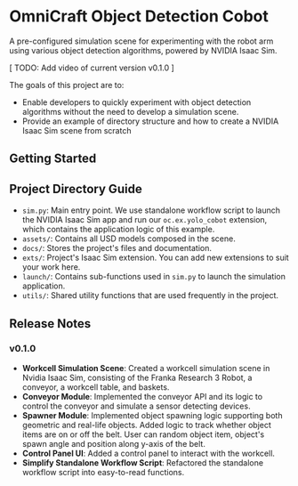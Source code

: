 # OmniCraft Object Detection Cobot

A pre-configured simulation scene for experimenting with the robot arm using various object detection algorithms, powered by NVIDIA Isaac Sim.

[ TODO: Add video of current version v0.1.0 ]

The goals of this project are to:

- Enable developers to quickly experiment with object detection algorithms without the need to develop a simulation scene.
- Provide an example of directory structure and how to create a NVIDIA Isaac Sim scene from scratch

## Getting Started

## Project Directory Guide
- `sim.py`: Main entry point. We use standalone workflow script to launch the NVIDIA Isaac Sim app and run our `oc.ex.yolo_cobot` extension, which contains the application logic of this example.  
- `assets/`: Contains all USD models composed in the scene.
- `docs/`: Stores the project's files and documentation.
- `exts/`: Project's Isaac Sim extension. You can add new extensions to suit your work here.
- `launch/`: Contains sub-functions used in `sim.py` to launch the simulation application.
- `utils/`: Shared utility functions that are used frequently in the project.


## Release Notes

### v0.1.0
- **Workcell Simulation Scene**: Created a workcell simulation scene in Nvidia Isaac Sim, consisting of the Franka Research 3 Robot, a conveyor, a workcell table, and baskets.
- **Conveyor Module**: Implemented the conveyor API and its logic to control the conveyor and simulate a sensor detecting devices.
- **Spawner Module**: Implemented object spawning logic supporting both geometric and real-life objects. Added logic to track whether object items are on or off the belt. User can random object item, object's spawn angle and position along y-axis of the belt. 
- **Control Panel UI**: Added a control panel to interact with the workcell.
- **Simplify Standalone Workflow Script**: Refactored the standalone workflow script into easy-to-read functions.